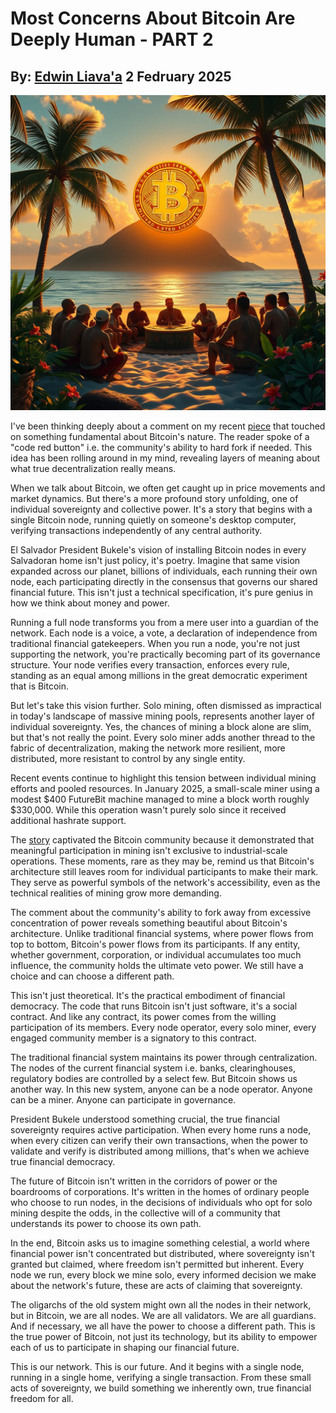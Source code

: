 # Most Concerns About Bitcoin Are Deeply Human - PART 2
## By: [Edwin Liava'a](https://github.com/EdwinLiavaa) 2 Fedruary 2025

<p align="center">
 <img width="1000" src="https://github.com/EdwinLiavaa/liavaa.space/blob/main/blog/20250202/pic.png">
</p>

I've been thinking deeply about a comment on my recent [piece](https://hackernoon.com/most-concerns-about-bitcoin-are-deeply-human) that touched on something fundamental about Bitcoin's nature. The reader spoke of a "code red button" i.e. the community's ability to hard fork if needed. This idea has been rolling around in my mind, revealing layers of meaning about what true decentralization really means.

When we talk about Bitcoin, we often get caught up in price movements and market dynamics. But there's a more profound story unfolding, one of individual sovereignty and collective power. It's a story that begins with a single Bitcoin node, running quietly on someone's desktop computer, verifying transactions independently of any central authority.

El Salvador President Bukele's vision of installing Bitcoin nodes in every Salvadoran home isn't just policy, it's poetry. Imagine that same vision expanded across our planet, billions of individuals, each running their own node, each participating directly in the consensus that governs our shared financial future. This isn't just a technical specification, it's pure genius in how we think about money and power.

Running a full node transforms you from a mere user into a guardian of the network. Each node is a voice, a vote, a declaration of independence from traditional financial gatekeepers. When you run a node, you're not just supporting the network, you're practically becoming part of its governance structure. Your node verifies every transaction, enforces every rule, standing as an equal among millions in the great democratic experiment that is Bitcoin.

But let's take this vision further. Solo mining, often dismissed as impractical in today's landscape of massive mining pools, represents another layer of individual sovereignty. Yes, the chances of mining a block alone are slim, but that's not really the point. Every solo miner adds another thread to the fabric of decentralization, making the network more resilient, more distributed, more resistant to control by any single entity.

Recent events continue to highlight this tension between individual mining efforts and pooled resources. In January 2025, a small-scale miner using a modest $400 FutureBit machine managed to mine a block worth roughly $330,000. While this operation wasn't purely solo since it received additional hashrate support. 

The [story](https://decrypt.co/303682/did-solo-bitcoin-mining-rig-330k-reward) captivated the Bitcoin community because it demonstrated that meaningful participation in mining isn't exclusive to industrial-scale operations. These moments, rare as they may be, remind us that Bitcoin's architecture still leaves room for individual participants to make their mark. They serve as powerful symbols of the network's accessibility, even as the technical realities of mining grow more demanding.

The comment about the community's ability to fork away from excessive concentration of power reveals something beautiful about Bitcoin's architecture. Unlike traditional financial systems, where power flows from top to bottom, Bitcoin's power flows from its participants. If any entity, whether government, corporation, or individual accumulates too much influence, the community holds the ultimate veto power. We still have a choice and can choose a different path.

This isn't just theoretical. It's the practical embodiment of financial democracy. The code that runs Bitcoin isn't just software, it's a social contract. And like any contract, its power comes from the willing participation of its members. Every node operator, every solo miner, every engaged community member is a signatory to this contract.

The traditional financial system maintains its power through centralization. The nodes of the current financial system i.e. banks, clearinghouses, regulatory bodies are controlled by a select few. But Bitcoin shows us another way. In this new system, anyone can be a node operator. Anyone can be a miner. Anyone can participate in governance.

President Bukele understood something crucial, the true financial sovereignty requires active participation. When every home runs a node, when every citizen can verify their own transactions, when the power to validate and verify is distributed among millions, that's when we achieve true financial democracy.

The future of Bitcoin isn't written in the corridors of power or the boardrooms of corporations. It's written in the homes of ordinary people who choose to run nodes, in the decisions of individuals who opt for solo mining despite the odds, in the collective will of a community that understands its power to choose its own path.

In the end, Bitcoin asks us to imagine something celestial, a world where financial power isn't concentrated but distributed, where sovereignty isn't granted but claimed, where freedom isn't permitted but inherent. Every node we run, every block we mine solo, every informed decision we make about the network's future, these are acts of claiming that sovereignty.

The oligarchs of the old system might own all the nodes in their network, but in Bitcoin, we are all nodes. We are all validators. We are all guardians. And if necessary, we all have the power to choose a different path. This is the true power of Bitcoin, not just its technology, but its ability to empower each of us to participate in shaping our financial future.

This is our network. This is our future. And it begins with a single node, running in a single home, verifying a single transaction. From these small acts of sovereignty, we build something we inherently own, true financial freedom for all.